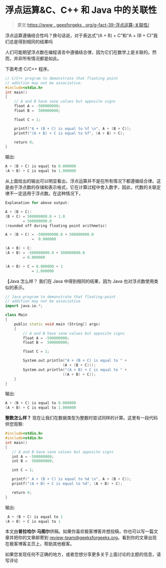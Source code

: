 # 浮点运算&C、C++ 和 Java 中的关联性

> 原文:[https://www . geesforgeks . org/g-fact-39-浮点运算-关联性/](https://www.geeksforgeeks.org/g-fact-39-floating-point-operations-associativity/)

浮点运算遵循结合性吗？换句话说，对于表达式“(A + B) + C”和“A + (B + C)”我们总是得到相同的结果吗

人们可能期望浮点数在编程语言中遵循结合律，因为它们在数学上是关联的。然而，并非所有情况都是如此。

下面考虑 C/C++ 程序。

```cpp
// C/C++ program to demonstrate that floating point
// addition may not be associative.
#include<stdio.h>
int main()
{
    // A and B have sane values but apposite signs
    float A = -500000000;
    float B =  500000000;

    float C = 1;

    printf("A + (B + C) is equal to %f \n", A + (B + C));
    printf("(A + B) + C is equal to %f", (A + B) + C);

    return 0;
}
```

输出:

```cpp
A + (B + C) is equal to 0.000000 
(A + B) + C is equal to 1.000000
```

从上面给出的输出可以明显看出，浮点运算并不是在所有情况下都遵循结合律。这是由于浮点数的存储和表示格式，它在计算过程中舍入数字，因此，代数的关联定律不一定适用于浮点数。在这种情况下，

```cpp
Explanation for above output:

A + (B + C):
(B + C) = 500000000.0 + 1.0
        = 500000000.0 
(rounded off during floating point arithmetic)

A + (B + C) = -500000000.0 + 500000000.0 
            =  0.000000

(A + B) + C:
(A + B) = -500000000.0 + 500000000.0 
        = 0.000000

(A + B) + C = 0.000000 + 1 
            = 1.000000

```

【Java 怎么样？
我们在 Java 中得到相同的结果，因为 Java 也对浮点数使用类似的表示。

```cpp
// Java program to demonstrate that floating-point
// addition may not be associative
import java.io.*;

class Main
{
    public static void main (String[] args)
    {
        // A and B have sane values but apposite signs
        float A = -500000000;
        float B =  500000000;

        float C = 1;

        System.out.println("A + (B + C) is equal to " + 
                          (A + (B + C)));
        System.out.println("(A + B) + C is equal to " + 
                          ((A + B) + C));
    }
}
```

输出:

```cpp
A + (B + C) is equal to 0.000000 
(A + B) + C is equal to 1.000000
```

**整数怎么样？**
现在让我们在数据类型为整数时尝试同样的计算。这里有一段代码供您观察:

```cpp
#include<stdio.h>
#include<stdio.h>
int main()
{
   // A and B have sane values but apposite signs
   int A = -500000000;
   int B =  500000000;

   int C = 1;

   printf(" A + (B + C) is equal to %d \n", A + (B + C));
   printf("(A + B) + C is equal to %d", (A + B) + C);

   return 0;
}
```

输出:

```cpp
 A + (B + C) is equal to 1 
(A + B) + C is equal to 1
```

本文由**普拉哈尔·马图尔**供稿。如果你喜欢极客博客并想投稿，你也可以写一篇文章并把你的文章邮寄到 review-team@geeksforgeeks.org。看到你的文章出现在极客博客主页上，帮助其他极客。

如果您发现任何不正确的地方，或者您想分享更多关于上面讨论的主题的信息，请写评论